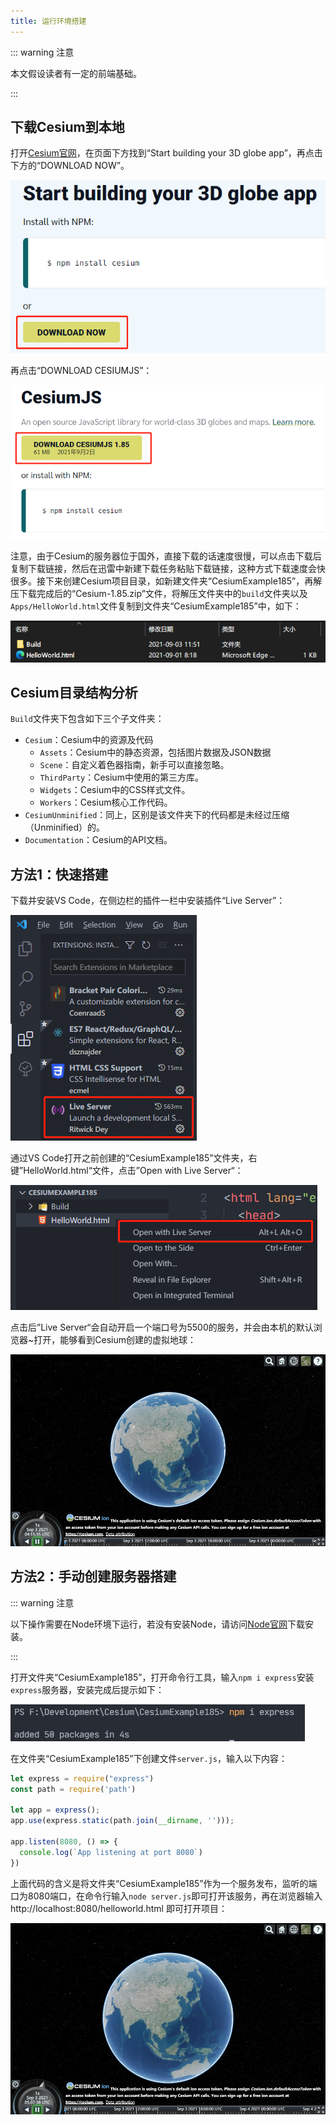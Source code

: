 ```yaml
---
title: 运行环境搭建
---
```


::: warning 注意

本文假设读者有一定的前端基础。

:::

## 下载Cesium到本地

打开[Cesium官网](https://cesium.com/platform/cesiumjs/)，在页面下方找到“Start building your 3D globe app”，再点击下方的“DOWNLOAD NOW”。

![hc-01](/assets/img/guide/hc-01.png)

再点击“DOWNLOAD CESIUMJS”：

![hc-02](/assets/img/guide/hc-02.png)

注意，由于Cesium的服务器位于国外，直接下载的话速度很慢，可以点击下载后复制下载链接，然后在迅雷中新建下载任务粘贴下载链接，这种方式下载速度会快很多。接下来创建Cesium项目目录，如新建文件夹“CesiumExample185”，再解压下载完成后的“Cesium-1.85.zip”文件，将解压文件夹中的`build`文件夹以及`Apps/HelloWorld.html`文件复制到文件夹“CesiumExample185”中，如下：

![hc-03](/assets/img/guide/hc-03.png)

## Cesium目录结构分析

`Build`文件夹下包含如下三个子文件夹：

- `Cesium`：Cesium中的资源及代码
  - `Assets`：Cesium中的静态资源，包括图片数据及JSON数据
  - `Scene`：自定义着色器指南，新手可以直接忽略。
  - `ThirdParty`：Cesium中使用的第三方库。
  - `Widgets`：Cesium中的CSS样式文件。
  - `Workers`：Cesium核心工作代码。
- `CesiumUnminified`：同上，区别是该文件夹下的代码都是未经过压缩（Unminified）的。
- `Documentation`：Cesium的API文档。

## 方法1：快速搭建

下载并安装VS Code，在侧边栏的插件一栏中安装插件“Live Server”：

![hc-04](/assets/img/guide/hc-04.png)

通过VS Code打开之前创建的“CesiumExample185”文件夹，右键”HelloWorld.html“文件，点击”Open with Live Server“：

![hc-05](/assets/img/guide/hc-05.png)

点击后”Live Server“会自动开启一个端口号为5500的服务，并会由本机的默认浏览器~打开，能够看到Cesium创建的虚拟地球：

![hc-06](/assets/img/guide/hc-06.png)

## 方法2：手动创建服务器搭建

::: warning 注意

以下操作需要在Node环境下运行，若没有安装Node，请访问[Node官网](https://nodejs.org/zh-cn/)下载安装。

:::

打开文件夹“CesiumExample185”，打开命令行工具，输入`npm i express`安装`express`服务器，安装完成后提示如下：

![hc-07](/assets/img/guide/hc-07.png)

在文件夹“CesiumExample185”下创建文件`server.js`，输入以下内容：

```javascript
let express = require("express")
const path = require('path')

let app = express();
app.use(express.static(path.join(__dirname, '')));

app.listen(8080, () => {
  console.log(`App listening at port 8080`)
})
```

上面代码的含义是将文件夹“CesiumExample185”作为一个服务发布，监听的端口为8080端口，在命令行输入`node server.js`即可打开该服务，再在浏览器输入 http://localhost:8080/helloworld.html 即可打开项目：

![hc-08](/assets/img/guide/hc-08.png)